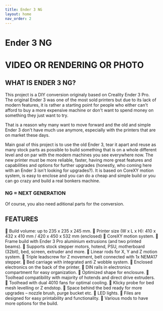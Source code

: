 ```yaml
---
title: Ender 3 NG
layout: home
nav_order: 2
---
```

# Ender 3 NG
# __VIDEO OR RENDERING OR PHOTO__


## WHAT IS ENDER 3 NG?

This project is a DIY conversion originaly based on Creality Ender 3 Pro. The original Ender 3 was one of the most sold printers but due to its lack of modern features, it is rather a starting point for people who either can't afford to buy a more expensive machine or don't want to spend money on something they just want to try.

That is a reason why many want to move forward and the old and simple Ender 3 don't have much use anymore, especially with the printers that are on market these days.

Main goal of this project is to use the old Ender 3, tear it apart and reuse as many stock parts as possible to build something that is on a whole different level and on par with the modern machines you see everywhere now. The new printer must be more reliable, faster, having more great features and capabilities and options for further upgrades (honestly, who coming here with an Ender 3 isn't looking for upgrades?). It is based on CoreXY motion system, is easy to enclose and you can do a cheap and simple build or you can go crazy and build a real bonkers machine.
### NG = NEXT GENERATION
Of course, you also need aditional parts for the conversion.

## FEATURES
 Build volume: up to 235 x 235 x 245 mm.
 Printer size (W x L x H): 410 x 432 x 410 mm / 420 x 450 x 532 mm (enclosed)
 CoreXY motion system.
 Frame build with Ender 3 Pro aluminium extrusions (and two printed beams).
 Supports stock stepper motors, hotend, PSU, motherboard (32bit), bed, screen, extruder and more.
 Linear rods for X, Y and Z motion system.
 Triple leadscrew for Z movement, belt connected with 1x NEMA17 stepper.
 Bed carriage with integrated anti Z wobble system.
 Enclosed electronics on the back of the printer.
 DIN rails in electronics compartment for easy organization.
 Optimized shape for enclosure.
 Toolhead compatibility with majority of hotends and direct drive extruders.
 Toolhead with dual 4010 fans for optimal cooling.
 Klicky probe for bed mesh levelling or Z endstop.
 Space behind the bed ready for more upgrades – nozzle brush, purge bucket etc.
 LED lights.
 Files are designed for easy printability and functionality.
 Various mods to have more options for the build.


